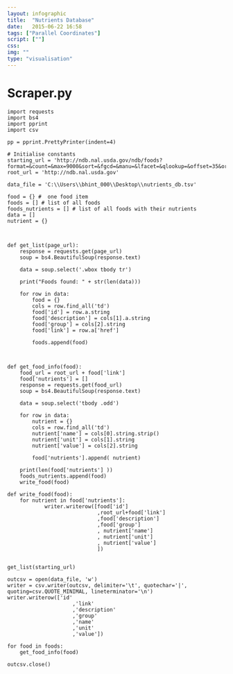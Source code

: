 ```yaml
---
layout: infographic
title:  "Nutrients Database"
date:   2015-06-22 16:58
tags: ["Parallel Coordinates"]
script: [""]
css: 
img: ""
type: "visualisation"
---
```



Scraper.py
==========

    import requests
    import bs4
    import pprint
    import csv

    pp = pprint.PrettyPrinter(indent=4)

    # Initialise constants
    starting_url = 'http://ndb.nal.usda.gov/ndb/foods?format=&count=&max=9000&sort=&fgcd=&manu=&lfacet=&qlookup=&offset=35&order=desc'
    root_url = 'http://ndb.nal.usda.gov'

    data_file = 'C:\\Users\\bhint_000\\Desktop\\nutrients_db.tsv'

    food = {} #  one food item
    foods = [] # list of all foods
    foods_nutrients = [] # list of all foods with their nutrients
    data = []
    nutrient = {}



    def get_list(page_url):
        response = requests.get(page_url)
        soup = bs4.BeautifulSoup(response.text)

        data = soup.select('.wbox tbody tr')

        print("Foods found: " + str(len(data)))

        for row in data:
            food = {}
            cols = row.find_all('td')
            food['id'] = row.a.string
            food['description'] = cols[1].a.string
            food['group'] = cols[2].string
            food['link'] = row.a['href']

            foods.append(food)



    def get_food_info(food):
        food_url = root_url + food['link']
        food['nutrients'] = []
        response = requests.get(food_url)
        soup = bs4.BeautifulSoup(response.text)

        data = soup.select('tbody .odd')

        for row in data:
            nutrient = {}
            cols = row.find_all('td')
            nutrient['name'] = cols[0].string.strip()
            nutrient['unit'] = cols[1].string
            nutrient['value'] = cols[2].string

            food['nutrients'].append( nutrient)

        print(len(food['nutrients'] ))
        foods_nutrients.append(food)
        write_food(food)

    def write_food(food):
        for nutrient in food['nutrients']:
                writer.writerow([food['id']
                                 ,root_url+food['link']
                                 ,food['description']
                                 ,food['group']
                                 , nutrient['name']
                                 , nutrient['unit']
                                 , nutrient['value']
                                 ])


    get_list(starting_url)

    outcsv = open(data_file, 'w')  
    writer = csv.writer(outcsv, delimiter='\t', quotechar='|', quoting=csv.QUOTE_MINIMAL, lineterminator='\n')
    writer.writerow(['id'
                         ,'link'
                         ,'description'
                         ,'group'
                         ,'name'
                         ,'unit'
                         ,'value'])

    for food in foods:
        get_food_info(food) 

    outcsv.close()

